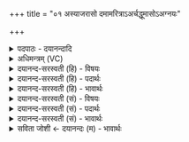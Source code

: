 +++
title = "०१ अस्याजरासो दमामरित्राऽअर्चद्धूमासोऽअग्नयः"

+++
<details><summary>पदपाठः - दयानन्दादि</summary>

अ॒स्य। अ॒जरा॑सः। द॒माम्। अ॒रित्राः॑। अ॒र्चद्धू॑मास॒ इत्य॒र्चत्ऽधू॑मासः। अ॒ग्नयः॑। पा॒व॒काः। श्वि॒ती॒चयः॑। श्वात्रासः॑। भु॒र॒ण्यवः॑। व॒न॒र्षदः॑। व॒न॒सद॒ इति॑ वन॒ऽसदः॑। वा॒यवः॑। न। सोमाः॑। १।
</details>

<details><summary>अधिमन्त्रम् (VC)</summary>

- अग्नयो देवताः
- वत्सप्रीर्ऋषिः
- स्वराट्पङ्क्तिः
- पञ्चमः
</details>

<details><summary>दयानन्द-सरस्वती (हि) - विषयः</summary>

अब तेंतीसवें अध्याय का आरम्भ है। इसके प्रथम मन्त्र में अग्न्यादि पदार्थों को जान कार्य साधना चाहिये, इस विषय को कहा है ॥
</details>

<details><summary>दयानन्द-सरस्वती (हि) - पदार्थः</summary>

पदार्थान्वयभाषाः -  हे मनुष्यो ! जो (अस्य) इस पूर्वाध्यायोक्त ईश्वर की सृष्टि में (अजरासः) एक-सी अवस्थावाले (अरित्राः) शत्रुओं से बचानेहारे (अर्चद्धूमासः) सुगन्धित धूमों से युक्त (पावकाः) पवित्रकारक (श्वितीचयः) श्वेतवर्ण को सञ्चित करनेहारे (श्वात्रासः) धन को बढ़ाने के हेतु (भुरण्यवः) धारण करनेहारे वा गमनशील (सोमाः) ऐश्वर्य को प्राप्त करनेहारे (अग्नयः) विद्युत् आदि अग्नि (वनर्षदः) वनों वा किरणों में रहनेहारे (वायवः) पवनों के (न) समान (दमाम्) घरों के धारण करनेहारे उनको तुम लोग जानो ॥१ ॥
</details>

<details><summary>दयानन्द-सरस्वती (हि) - भावार्थः</summary>

भावार्थभाषाः -  इस मन्त्र में उपमालङ्कार है। जो मनुष्य अग्नि, वायु आदि सृष्टिस्थ पदार्थों को जानें तो इनसे बहुत उपकारों को ग्रहण कर सकते हैं ॥१ ॥
</details>

<details><summary>दयानन्द-सरस्वती (सं) - विषयः</summary>

अथाग्न्यादिपदार्थान् विज्ञाय कार्यं साध्यमित्याह ॥
</details>

<details><summary>दयानन्द-सरस्वती (सं) - पदार्थः</summary>

पदार्थान्वयभाषाः -  हे मनुष्याः ! येऽस्य जगदीश्वरस्य सृष्टावजरासोऽरित्रा अर्चद्धूमासः पावकाः श्वितीचयः श्वात्रासो भुरण्यवः सोमा अग्नयो वनर्षदो वायवो न दमां धारकाः सन्ति, तान् यूयं विजानीत ॥१ ॥
</details>

<details><summary>दयानन्द-सरस्वती (सं) - भावार्थः</summary>

भावार्थभाषाः -  अत्रोपमालङ्कारः। यदि मनुष्या अग्निवाय्वादीन् सृष्टिस्थान् पदार्थान् विजानीयुस्तर्ह्येतेभ्यो बहूनुपकारान् ग्रहीतुं शक्नुयुः ॥१ ॥
</details>

<details><summary>सविता जोशी ← दयानन्दः (म) - भावार्थः</summary>

भावार्थभाषाः -  या मंत्रात उपमालंकार आहे. जी माणसे अग्नी, वायू इत्यादी सृष्टीतील पदार्थांना जाणतात त्यापासून त्यांना खूप लाभ होऊ शकतो.
</details>